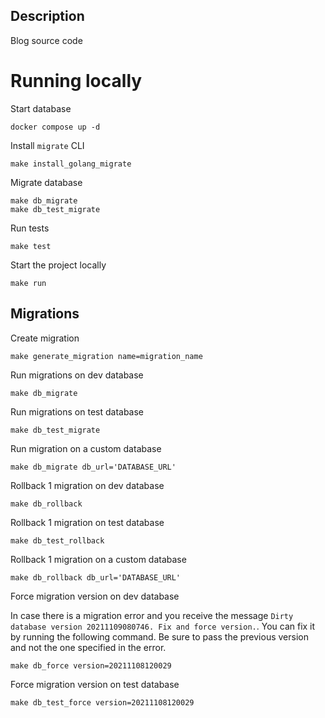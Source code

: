 ## Description

Blog source code

# Running locally

Start database

```
docker compose up -d
```

Install `migrate` CLI

```
make install_golang_migrate
```

Migrate database

```
make db_migrate
make db_test_migrate
```

Run tests

```
make test
```

Start the project locally

```
make run
```

## Migrations

Create migration

```
make generate_migration name=migration_name
```

Run migrations on dev database

```
make db_migrate
```

Run migrations on test database

```
make db_test_migrate
```

Run migration on a custom database

```
make db_migrate db_url='DATABASE_URL'
```

Rollback 1 migration on dev database

```
make db_rollback
```

Rollback 1 migration on test database

```
make db_test_rollback
```

Rollback 1 migration on a custom database

```
make db_rollback db_url='DATABASE_URL'
```

Force migration version on dev database

In case there is a migration error and you receive the message `Dirty database version 20211109080746. Fix and force version.`. You can fix it by running the following command. Be sure to pass the previous version and not the one specified in the error.

```
make db_force version=20211108120029
```

Force migration version on test database

```
make db_test_force version=20211108120029
```
